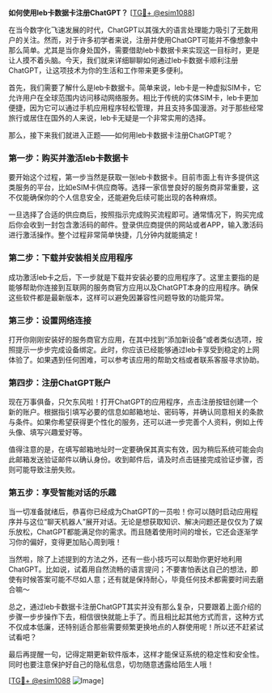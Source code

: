 **如何使用leb卡数据卡注册ChatGPT？** [[TG💪+ @esim1088](https://t.me/s/esim1088)]

在当今数字化飞速发展的时代，ChatGPT以其强大的语言处理能力吸引了无数用户的关注。然而，对于许多初学者来说，注册并使用ChatGPT可能并不像想象中那么简单。尤其是当你身处国外，需要借助leb卡数据卡来实现这一目标时，更是让人摸不着头脑。今天，我们就来详细聊聊如何通过leb卡数据卡顺利注册ChatGPT，让这项技术为你的生活和工作带来更多便利。

首先，我们需要了解什么是leb卡数据卡。简单来说，leb卡是一种虚拟SIM卡，它允许用户在全球范围内访问移动网络服务。相比于传统的实体SIM卡，leb卡更加便捷，因为它可以通过手机应用程序轻松管理，并且支持多国漫游。对于那些经常旅行或居住在国外的人来说，leb卡无疑是一个非常实用的选择。

那么，接下来我们就进入正题——如何用leb卡数据卡注册ChatGPT呢？

### 第一步：购买并激活leb卡数据卡

要开始这个过程，第一步当然是获取一张leb卡数据卡。目前市面上有许多提供这类服务的平台，比如eSIM卡供应商等。选择一家信誉良好的服务商非常重要，这不仅能确保你的个人信息安全，还能避免后续可能出现的各种麻烦。

一旦选择了合适的供应商后，按照指示完成购买流程即可。通常情况下，购买完成后你会收到一封包含激活码的邮件。登录供应商提供的网站或者APP，输入激活码进行激活操作。整个过程非常简单快捷，几分钟内就能搞定！

### 第二步：下载并安装相关应用程序

成功激活leb卡之后，下一步就是下载并安装必要的应用程序了。这里主要指的是能够帮助你连接到互联网的服务商官方应用以及ChatGPT本身的应用程序。确保这些软件都是最新版本，这样可以避免因兼容性问题导致的功能异常。

### 第三步：设置网络连接

打开你刚刚安装好的服务商官方应用，在其中找到“添加新设备”或者类似选项，按照提示一步步完成设备绑定。此时，你应该已经能够通过leb卡享受到稳定的上网体验了。如果遇到任何困难，可以参考该应用的帮助文档或者联系客服寻求协助。

### 第四步：注册ChatGPT账户

现在万事俱备，只欠东风啦！打开ChatGPT的应用程序，点击注册按钮创建一个新的账户。根据指引填写必要的信息如邮箱地址、密码等，并确认同意相关的条款与条件。如果你希望获得更个性化的服务，还可以进一步完善个人资料，例如上传头像、填写兴趣爱好等。

值得注意的是，在填写邮箱地址时一定要确保其真实有效，因为稍后系统可能会向此邮箱发送验证邮件以确认身份。收到邮件后，请及时点击链接完成验证步骤，否则可能导致注册失败。

### 第五步：享受智能对话的乐趣

当一切准备就绪后，恭喜你已经成为ChatGPT的一员啦！你可以随时启动应用程序并与这位“聊天机器人”展开对话。无论是想获取知识、解决问题还是仅仅为了娱乐放松，ChatGPT都能满足你的需求。而且随着使用时间的增长，它还会逐渐学习你的偏好，变得更加贴心周到哦！

当然啦，除了上述提到的方法之外，还有一些小技巧可以帮助你更好地利用ChatGPT。比如说，试着用自然流畅的语言提问；不要害怕表达自己的想法，即使有时候答案可能不尽如人意；还有就是保持耐心，毕竟任何技术都需要时间去磨合嘛～

总之，通过leb卡数据卡注册ChatGPT其实并没有那么复杂，只要跟着上面介绍的步骤一步步操作下去，相信很快就能上手了。而且相比起其他方式而言，这种方式不仅成本低廉，还特别适合那些需要频繁更换地点的人群使用呢！所以还不赶紧试试看吧？

最后再提醒一句，记得定期更新软件版本，这样才能保证系统的稳定性和安全性。同时也要注意保护好自己的隐私信息，切勿随意透露给陌生人哦！

[[TG💪+ @esim1088](https://t.me/s/esim1088) ![Image](https://i.postimg.cc/4NQfJmqS/Snipaste-2025-05-13-00-14-12.png)]